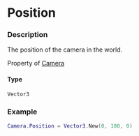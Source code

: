 # Position
### Description
The position of the camera in the world.

Property of [Camera](../../)

#### Type
`Vector3`

### Example
```lua
Camera.Position = Vector3.New(0, 100, 0)
```